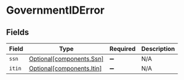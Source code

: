 # GovernmentIDError


## Fields

| Field                                                        | Type                                                         | Required                                                     | Description                                                  |
| ------------------------------------------------------------ | ------------------------------------------------------------ | ------------------------------------------------------------ | ------------------------------------------------------------ |
| `ssn`                                                        | [Optional[components.Ssn]](../../models/components/ssn.md)   | :heavy_minus_sign:                                           | N/A                                                          |
| `itin`                                                       | [Optional[components.Itin]](../../models/components/itin.md) | :heavy_minus_sign:                                           | N/A                                                          |